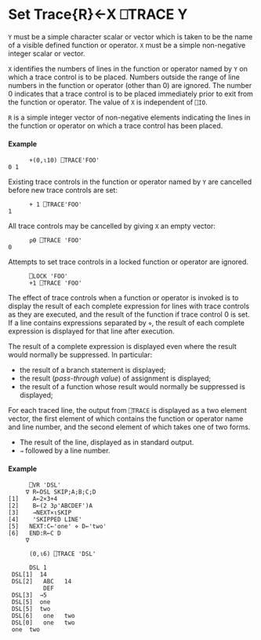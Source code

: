 




<h1 class="heading"><span class="name">Set Trace</span><span class="command">{R}←X ⎕TRACE Y</span></h1>

`Y` must be a simple character scalar or vector which is taken to be the name of a visible defined function or operator.  `X` must be a simple non-negative integer scalar or vector.


`X` identifies the numbers of lines in the function or operator named by `Y` on which a trace control is to be placed.  Numbers outside the range of line numbers in the function or operator (other than 0) are ignored.  The number 0 indicates that a trace control is to be placed immediately prior to exit from the function or operator.  The value of `X` is independent of `⎕IO`.


`R` is a simple integer vector of non-negative elements indicating the lines in the function or operator on which a trace control has been placed.


#### Example
```apl
      +(0,⍳10) ⎕TRACE'FOO'
0 1
```


Existing trace controls in the function or operator named by `Y` are cancelled before new trace controls are set:
```apl
      + 1 ⎕TRACE'FOO'
1
```


All trace controls may be cancelled by giving `X` an empty vector:
```apl
      ⍴⍬ ⎕TRACE 'FOO'
0
```


Attempts to set trace controls in a locked function or operator are ignored.
```apl
      ⎕LOCK 'FOO'
      +1 ⎕TRACE 'FOO'
```


The effect of trace controls when a function or operator is invoked is to display the result of each complete expression for lines with trace controls as they are executed, and the result of the function if trace control 0 is set.  If a line contains expressions separated by `⋄`, the result of each complete expression is displayed for that line after execution.



The result of a complete expression is displayed even where the result would normally be suppressed.  In particular:

- the result of a branch statement is displayed;
- the result (*pass-through value*) of assignment is displayed;
- the result of a function whose result would normally be suppressed is displayed;



For each traced line, the output from `⎕TRACE` is displayed as a two element vector, the first element of which contains the function or operator name and line number, and the second element of which takes one of two forms.

- The result of the line, displayed as in standard output.
- `→` followed by a line number.

#### Example
```apl
      ⎕VR 'DSL'
     ∇ R←DSL SKIP;A;B;C;D
[1]    A←2×3+4
[2]    B←(2 3⍴'ABCDEF')A
[3]    →NEXT×⍳SKIP
[4]    'SKIPPED LINE'
[5]   NEXT:C←'one' ⋄ D←'two'
[6]   END:R←C D
     ∇
 
      (0,⍳6) ⎕TRACE 'DSL'
 
      DSL 1
 DSL[1]  14
 DSL[2]   ABC   14
          DEF
 DSL[3]  →5
 DSL[5]  one
 DSL[5]  two
 DSL[6]   one   two
 DSL[0]   one   two
 one  two
```


